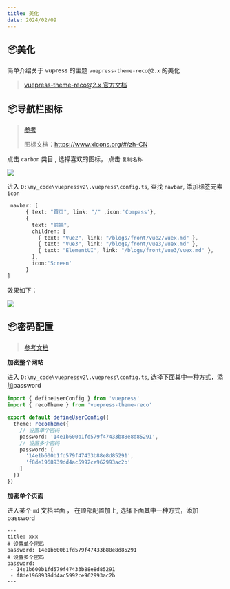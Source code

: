 ```yaml
---
title: 美化
date: 2024/02/09
---
```


## 📦美化

简单介绍关于 vupress 的主题 `vuepress-theme-reco@2.x` 的美化

>  [vuepress-theme-reco@2.x 官方文档](https://vuepress-theme-reco.recoluan.com/docs/guide/introduce.html)



## 📦导航栏图标

> [参考](https://vuepress-theme-reco.recoluan.com/docs/guide/icon.html)
>
> 图标文档：https://www.xicons.org/#/zh-CN

点击 `carbon` 类目 , 选择喜欢的图标， 点击 `复制名称`

![](https://cwh6-bucket.oss-cn-shanghai.aliyuncs.com/bk/image-20240304085322052.png)

进入 `D:\my_code\vuepressv2\.vuepress\config.ts`,   查找 `navbar`, 添加标签元素 `icon` 

```typescript
 navbar: [
      { text: "首页", link: "/" ,icon:'Compass'},
      {
        text: "前端",
        children: [
          { text: "Vue2", link: "/blogs/front/vue2/vuex.md" },
          { text: "Vue3", link: "/blogs/front/vue3/vuex.md" },
          { text: "ElementUI", link: "/blogs/front/vue3/vuex.md" },
        ],
        icon:'Screen'
      }
]
```

效果如下：

![](https://cwh6-bucket.oss-cn-shanghai.aliyuncs.com/bk/image-20240304090453355.png)




## 📦密码配置
> [参考文档](https://vuepress-theme-reco.recoluan.com/docs/theme/password.html#%E8%AE%BE%E7%BD%AE%E5%8A%A0%E5%AF%86)

**加密整个网站**

进入 `D:\my_code\vuepressv2\.vuepress\config.ts`, 选择下面其中一种方式，添加password
```ts
import { defineUserConfig } from 'vuepress'
import { recoTheme } from 'vuepress-theme-reco'

export default defineUserConfig({
  theme: recoTheme({
    // 设置单个密码
    password: '14e1b600b1fd579f47433b88e8d85291',
    // 设置多个密码
    password: [
      '14e1b600b1fd579f47433b88e8d85291',
      'f8de1968939dd4ac5992ce962993ac2b'
    ]
  })
})
````

**加密单个页面**

进入某个 `md` 文档里面 ， 在顶部配置加上,  选择下面其中一种方式，添加password
```
---
title: xxx
# 设置单个密码
password: 14e1b600b1fd579f47433b88e8d85291
# 设置多个密码
password: 
 - 14e1b600b1fd579f47433b88e8d85291
 - f8de1968939dd4ac5992ce962993ac2b
---
```